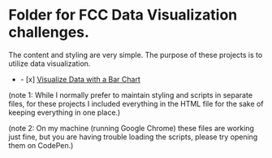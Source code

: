 # Folder for FCC Data Visualization challenges.
<div>
<p>The content and styling are very simple. The purpose of these projects is to utilize data visualization.</p>

</div>
<ul><li>- [x]  <a href="https://saltyhobo.github.io/freecodecamp/data-visualization/visualize-data-with-a-bar-chart.html">Visualize Data with a Bar Chart</a></li></ul>




<p>(note 1: While I normally prefer to maintain styling and scripts in separate files, for these projects I included everything in the HTML file for the sake of keeping everything in one place.)</p>
<p>(note 2: On my machine (running Google Chrome) these files are working just fine, but you are having trouble loading the scripts, please try opening them on CodePen.)</p>

